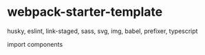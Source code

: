 # webpack-starter-template

husky, eslint, link-staged, sass, svg, img, babel, prefixer, typescript

import components
